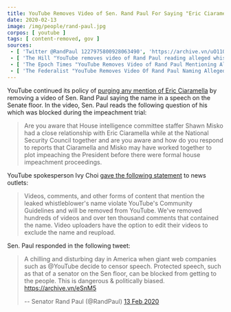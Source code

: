 ```yaml
---
title: YouTube Removes Video of Sen. Rand Paul For Saying "Eric Ciaramella"
date: 2020-02-13
image: /img/people/rand-paul.jpg
corpos: [ youtube ]
tags: [ content-removed, gov ]
sources:
 - [ 'Twitter @RandPaul 1227975800928063490', 'https://archive.vn/uO11Q' ]
 - [ 'The Hill "YouTube removes video of Rand Paul reading alleged whistleblower''s name on Senate floor" by Justin Wise (13 Feb 2020)', 'https://archive.vn/6bmlL' ]
 - [ 'The Epoch Times "YouTube Removes Video of Rand Paul Mentioning Alleged Whistleblower''s Name" by Jack Phillips (13 Feb 2020)', 'https://archive.vn/XTCWe' ]
 - [ 'The Federalist "YouTube Removes Video Of Rand Paul Naming Alleged Ukraine Whistleblower On Senate Floor" by Tristan Justice (13 Feb 2020)', 'https://archive.vn/xYXDW' ]
---
```


YouTube continued its policy of [purging any mention of Eric
Ciaramella](/events/facebook-youtube-purge-mentions-of-eric-ciaramella-as-alleged-whistleblower/)
by removing a video of Sen. Rand Paul saying the name in a speech on the Senate
floor. In the video, Sen. Paul reads the following question of his which was
blocked during the impeachment trial:
> Are you aware that House intelligence committee staffer Shawn Misko had a
> close relationship with Eric Ciaramella while at the National Security
> Council together and are you aware and how do you respond to reports that
> Ciaramella and Misko may have worked together to plot impeaching the
> President before there were formal house impeachment proceedings.

YouTube spokesperson Ivy Choi [gave the following
statement](https://archive.vn/XTCWe#selection-1147.0-1147.369) to news outlets:
> Videos, comments, and other forms of content that mention the leaked
> whistleblower's name violate YouTube's Community Guidelines and will be
> removed from YouTube. We've removed hundreds of videos and over ten thousand
> comments that contained the name. Video uploaders have the option to edit
> their videos to exclude the name and reupload.

Sen. Paul responded in the following tweet:
> A chilling and disturbing day in America when giant web companies such as
> @YouTube decide to censor speech. Protected speech, such as that of a senator
> on the Sen floor, can be blocked from getting to the people. This is
> dangerous & politically biased. https://archive.vn/eSnM5
>
> -- Senator Rand Paul (@RandPaul) [13 Feb 2020](https://archive.vn/uO11Q)
